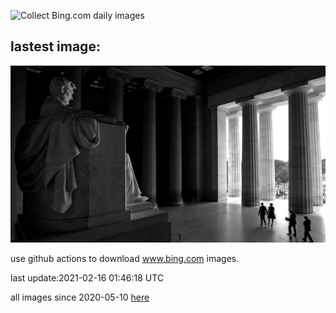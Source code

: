 ![Collect Bing.com daily images](https://github.com/counter2015/bing-daily-images/workflows/Collect%20Bing.com%20daily%20images/badge.svg)
## lastest image:
![](images/Lincoln.jpg)

use github actions to download www.bing.com images.

last update:2021-02-16 01:46:18 UTC

all images since 2020-05-10 [here](https://github.com/counter2015/bing-daily-images/tree/master/images) 
